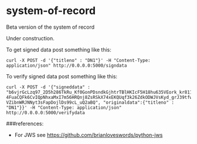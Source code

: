 # system-of-record
Beta version of the system of record

Under construction.

To get signed data post something like this:

```
curl -X POST -d '{"titleno" : "DN1"}' -H "Content-Type: application/json" http://0.0.0.0:5000/signdata
```

To verify signed data post something like this:

```
curl -X POST -d '{"signeddata" : "b6vjrGcLzq97_2D5h286TkRu_Kf0GonPDsndkGjhtrTBlHKIcF5H18hu635VEork_kr811ZS7B-4FuaCQFk6CvIQpNhxaMxI7m56HRQnj8ZsRSkX74xEKQUqf3k26ZdkODWJVsKyd_grJ39tfwMvJJb9V5REpRa8qXGr1eXgK4gEqwmo2fkow_W8q_yqMTTm9jOuVeFaqCQzAJBFUEWgkuTLRd91Wm8MlF4RhG_w1YktGzVath3tvaiTXNfiyfZbzPu9viotpP81gsFpWw6xocrUDbKhhXw2rm0BU2NvqSMXJ3X1qZs-VZibnWRJNNyt3sFapDojlDs99cL_uQ2aBQ", "originaldata":{"titleno" : "DN1"}}' -H "Content-Type: application/json" http://0.0.0.0:5000/verifydata
```


###references:
- For JWS see https://github.com/brianloveswords/python-jws


